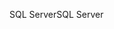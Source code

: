 <span data-ttu-id="ecd91-101">SQL Server</span><span class="sxs-lookup"><span data-stu-id="ecd91-101">SQL Server</span></span>
